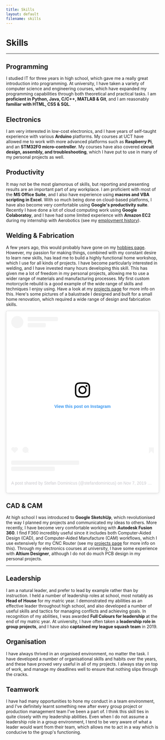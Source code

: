 ```yaml
---
title: Skills
layout: default
filename: skills
---
```


<h1>Skills</h1>
<hr>
<h2>Programming</h2>
<p>
  I studied IT for three years in high school, which gave me a really great introduction into programming. At university, I have taken a variety of computer science and engineering courses, which have expanded my programming capabilities through both theoretical and practical tasks. I am <b>proficient in Python, Java, C/C++, MATLAB & Git</b>, and I am reasonably <b>familiar with HTML, CSS & SQL</b>.
</p>

<h2>Electronics</h2>
<p>
  I am very interested in low-cost electronics, and I have years of self-taught experience with various <b>Arduino</b> platforms. My courses at UCT have allowed me to work with more advanced platforms such as <b>Raspberry Pi</b>, and an <b>STM32F0 micro-controller</b>. My courses have also covered <b>circuit design, assembly, and troubleshooting</b>, which I have put to use in many of my personal projects as well.
</p>

<h2>Productivity</h2>
<p>
  It may not be the most glamorous of skills, but reporting and presenting results are an important part of any workplace. I am proficient with most of the <b>MS Office Suite</b>, and I also have experience using <b>macros and VBA scripting in Excel</b>. With so much being done on cloud-based platforms, I have also become very comfortable using <b>Google's productivity suite</b>. Recently I have done a lot of cloud computing work using <b>Google Colaboratoy</b>, and I have had some limited experience with <b>Amazon EC2</b> during my internship with Aerobotics (see my <a href="employment">employment history</a>).
</p>

<h2>Welding & Fabrication</h2>
<p>
  A few years ago, this would probably have gone on my <a href="hobbies">hobbies page</a>. However, my passion for making things, combined with my constant desire to learn new skills, has lead me to build a highly functional home workshop, which I use for all kinds of projects. I have become particularly interested in welding, and I have invested many hours developing this skill. This has given me a lot of freedom in my personal projects, allowing me to use a wider range of materials and manufacturing processes. My first custom motorcycle rebuild is a good example of the wide range of skills and techniques I enjoy using. Have a look at my <a href="projects">projects page</a> for more info on this. Here's some pictures of a balustrade I designed and built for a small home renovation, which required a wide range of design and fabrication skills.
</p>
<blockquote class="instagram-media" data-instgrm-permalink="https://www.instagram.com/p/B4kZq1unkuH/?utm_source=ig_embed&amp;utm_campaign=loading" data-instgrm-version="12" style=" background:#FFF; border:0; border-radius:3px; box-shadow:0 0 1px 0 rgba(0,0,0,0.5),0 1px 10px 0 rgba(0,0,0,0.15); margin: 1px; max-width:540px; min-width:326px; padding:0; width:99.375%; width:-webkit-calc(100% - 2px); width:calc(100% - 2px);"><div style="padding:16px;"> <a href="https://www.instagram.com/p/B4kZq1unkuH/?utm_source=ig_embed&amp;utm_campaign=loading" style=" background:#FFFFFF; line-height:0; padding:0 0; text-align:center; text-decoration:none; width:100%;" target="_blank"> <div style=" display: flex; flex-direction: row; align-items: center;"> <div style="background-color: #F4F4F4; border-radius: 50%; flex-grow: 0; height: 40px; margin-right: 14px; width: 40px;"></div> <div style="display: flex; flex-direction: column; flex-grow: 1; justify-content: center;"> <div style=" background-color: #F4F4F4; border-radius: 4px; flex-grow: 0; height: 14px; margin-bottom: 6px; width: 100px;"></div> <div style=" background-color: #F4F4F4; border-radius: 4px; flex-grow: 0; height: 14px; width: 60px;"></div></div></div><div style="padding: 19% 0;"></div> <div style="display:block; height:50px; margin:0 auto 12px; width:50px;"><svg width="50px" height="50px" viewBox="0 0 60 60" version="1.1" xmlns="https://www.w3.org/2000/svg" xmlns:xlink="https://www.w3.org/1999/xlink"><g stroke="none" stroke-width="1" fill="none" fill-rule="evenodd"><g transform="translate(-511.000000, -20.000000)" fill="#000000"><g><path d="M556.869,30.41 C554.814,30.41 553.148,32.076 553.148,34.131 C553.148,36.186 554.814,37.852 556.869,37.852 C558.924,37.852 560.59,36.186 560.59,34.131 C560.59,32.076 558.924,30.41 556.869,30.41 M541,60.657 C535.114,60.657 530.342,55.887 530.342,50 C530.342,44.114 535.114,39.342 541,39.342 C546.887,39.342 551.658,44.114 551.658,50 C551.658,55.887 546.887,60.657 541,60.657 M541,33.886 C532.1,33.886 524.886,41.1 524.886,50 C524.886,58.899 532.1,66.113 541,66.113 C549.9,66.113 557.115,58.899 557.115,50 C557.115,41.1 549.9,33.886 541,33.886 M565.378,62.101 C565.244,65.022 564.756,66.606 564.346,67.663 C563.803,69.06 563.154,70.057 562.106,71.106 C561.058,72.155 560.06,72.803 558.662,73.347 C557.607,73.757 556.021,74.244 553.102,74.378 C549.944,74.521 548.997,74.552 541,74.552 C533.003,74.552 532.056,74.521 528.898,74.378 C525.979,74.244 524.393,73.757 523.338,73.347 C521.94,72.803 520.942,72.155 519.894,71.106 C518.846,70.057 518.197,69.06 517.654,67.663 C517.244,66.606 516.755,65.022 516.623,62.101 C516.479,58.943 516.448,57.996 516.448,50 C516.448,42.003 516.479,41.056 516.623,37.899 C516.755,34.978 517.244,33.391 517.654,32.338 C518.197,30.938 518.846,29.942 519.894,28.894 C520.942,27.846 521.94,27.196 523.338,26.654 C524.393,26.244 525.979,25.756 528.898,25.623 C532.057,25.479 533.004,25.448 541,25.448 C548.997,25.448 549.943,25.479 553.102,25.623 C556.021,25.756 557.607,26.244 558.662,26.654 C560.06,27.196 561.058,27.846 562.106,28.894 C563.154,29.942 563.803,30.938 564.346,32.338 C564.756,33.391 565.244,34.978 565.378,37.899 C565.522,41.056 565.552,42.003 565.552,50 C565.552,57.996 565.522,58.943 565.378,62.101 M570.82,37.631 C570.674,34.438 570.167,32.258 569.425,30.349 C568.659,28.377 567.633,26.702 565.965,25.035 C564.297,23.368 562.623,22.342 560.652,21.575 C558.743,20.834 556.562,20.326 553.369,20.18 C550.169,20.033 549.148,20 541,20 C532.853,20 531.831,20.033 528.631,20.18 C525.438,20.326 523.257,20.834 521.349,21.575 C519.376,22.342 517.703,23.368 516.035,25.035 C514.368,26.702 513.342,28.377 512.574,30.349 C511.834,32.258 511.326,34.438 511.181,37.631 C511.035,40.831 511,41.851 511,50 C511,58.147 511.035,59.17 511.181,62.369 C511.326,65.562 511.834,67.743 512.574,69.651 C513.342,71.625 514.368,73.296 516.035,74.965 C517.703,76.634 519.376,77.658 521.349,78.425 C523.257,79.167 525.438,79.673 528.631,79.82 C531.831,79.965 532.853,80.001 541,80.001 C549.148,80.001 550.169,79.965 553.369,79.82 C556.562,79.673 558.743,79.167 560.652,78.425 C562.623,77.658 564.297,76.634 565.965,74.965 C567.633,73.296 568.659,71.625 569.425,69.651 C570.167,67.743 570.674,65.562 570.82,62.369 C570.966,59.17 571,58.147 571,50 C571,41.851 570.966,40.831 570.82,37.631"></path></g></g></g></svg></div><div style="padding-top: 8px;"> <div style=" color:#3897f0; font-family:Arial,sans-serif; font-size:14px; font-style:normal; font-weight:550; line-height:18px;"> View this post on Instagram</div></div><div style="padding: 12.5% 0;"></div> <div style="display: flex; flex-direction: row; margin-bottom: 14px; align-items: center;"><div> <div style="background-color: #F4F4F4; border-radius: 50%; height: 12.5px; width: 12.5px; transform: translateX(0px) translateY(7px);"></div> <div style="background-color: #F4F4F4; height: 12.5px; transform: rotate(-45deg) translateX(3px) translateY(1px); width: 12.5px; flex-grow: 0; margin-right: 14px; margin-left: 2px;"></div> <div style="background-color: #F4F4F4; border-radius: 50%; height: 12.5px; width: 12.5px; transform: translateX(9px) translateY(-18px);"></div></div><div style="margin-left: 8px;"> <div style=" background-color: #F4F4F4; border-radius: 50%; flex-grow: 0; height: 20px; width: 20px;"></div> <div style=" width: 0; height: 0; border-top: 2px solid transparent; border-left: 6px solid #f4f4f4; border-bottom: 2px solid transparent; transform: translateX(16px) translateY(-4px) rotate(30deg)"></div></div><div style="margin-left: auto;"> <div style=" width: 0px; border-top: 8px solid #F4F4F4; border-right: 8px solid transparent; transform: translateY(16px);"></div> <div style=" background-color: #F4F4F4; flex-grow: 0; height: 12px; width: 16px; transform: translateY(-4px);"></div> <div style=" width: 0; height: 0; border-top: 8px solid #F4F4F4; border-left: 8px solid transparent; transform: translateY(-4px) translateX(8px);"></div></div></div> <div style="display: flex; flex-direction: column; flex-grow: 1; justify-content: center; margin-bottom: 24px;"> <div style=" background-color: #F4F4F4; border-radius: 4px; flex-grow: 0; height: 14px; margin-bottom: 6px; width: 224px;"></div> <div style=" background-color: #F4F4F4; border-radius: 4px; flex-grow: 0; height: 14px; width: 144px;"></div></div></a><p style=" color:#c9c8cd; font-family:Arial,sans-serif; font-size:14px; line-height:17px; margin-bottom:0; margin-top:8px; overflow:hidden; padding:8px 0 7px; text-align:center; text-overflow:ellipsis; white-space:nowrap;"><a href="https://www.instagram.com/p/B4kZq1unkuH/?utm_source=ig_embed&amp;utm_campaign=loading" style=" color:#c9c8cd; font-family:Arial,sans-serif; font-size:14px; font-style:normal; font-weight:normal; line-height:17px; text-decoration:none;" target="_blank">A post shared by Stefan Dominicus (@stefandominicus)</a> on <time style=" font-family:Arial,sans-serif; font-size:14px; line-height:17px;" datetime="2019-11-07T15:11:17+00:00">Nov 7, 2019 at 7:11am PST</time></p></div></blockquote> <script async src="//www.instagram.com/embed.js"></script>

<h2>CAD & CAM</h2>
<p>
  At high school I was introduced to <b>Google SketchUp</b>, which revolutionised the way I planned my projects and communicated my ideas to others. More recently, I have become very comfortable working with <b>Autodesk Fusion 360</b>. I find F360 incredibly useful since it includes both Computer-Aided Design (CAD), and Computer-Aided Manufacture (CAM) workflows, which I use extensively for my CNC Router (see my <a href="projects">projects page</a> for more info on this). Through my electronics courses at university, I have some experience with <b>Altium Designer</b>, although I do not do much PCB design in my personal projects.
</p>

<hr>
<h2>Leadership</h2>
<p>
  I am a natural leader, and prefer to lead by example rather than by instruction. I held a number of leadership roles at school, most notably as <b>Head of House</b> for my matric year. I demonstrated my abilities as an effective leader throughout high school, and also developed a number of useful skills and tactics for managing conflicts and achieving goals. In recognition of my abilities, I was awarded <b>Full Colours for leadership</b> at the end of my matric year. At university, I have often taken a <b>leadership role in group projects</b>, and I have also <b>captained my league squash team</b> in 2019.
</p>

<h2>Organisation</h2>
<p>
  I have always thrived in an organised environment, no matter the task. I have developed a number of organisational skills and habits over the years, and these have proved very useful in all of my projects. I always stay on top of work, and manage my deadlines well to ensure that nothing slips through the cracks.
</p>

<h2>Teamwork</h2>
<p>
  I have had many opportunities to hone my conduct in a team environment, and I've definitely learnt something new after every group project or production management team I've been a part of. I think this skill ties in quite closely with my leadership abilities. Even when I do not assume a leadership role in a group environment, I tend to be very aware of what a leader would want from their team, which allows me to act in a way which is conducive to the group's functioning.
</p>
